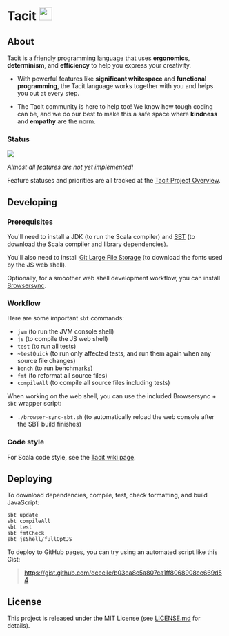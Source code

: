 # Tacit <a href="https://github.com/tacit-lang/tacit" target="_blank"><img width="30" height="30" src="jsShell/art/favicon.svg?raw=true"/></a>

## About

Tacit is a friendly programming language that uses **ergonomics**, **determinism**, and **efficiency** to help you express your creativity.

- With powerful features like **significant whitespace** and **functional programming**, the Tacit language works together with you and helps you out at every step.

- The Tacit community is here to help too! We know how tough coding can be, and we do our best to make this a safe space where **kindness** and **empathy** are the norm.

### Status

<a href="https://www.codacy.com/app/tacit-lang/tacit" target="_blank"><img src="https://img.shields.io/codacy/grade/9c51ed7b9a0b4c49bdfdd073a0d2b1a3.svg?style=flat-square"/></a>

_Almost all features are not yet implemented!_

Feature statuses and priorities are all tracked at the [Tacit Project Overview](https://trello.com/b/pW0C3rs1/tacit-project-overview).

## Developing

### Prerequisites

You'll need to install a JDK (to run the Scala compiler) and [SBT](http://www.scala-sbt.org/) (to download the Scala compiler and library dependencies).

You'll also need to install [Git Large File Storage](https://git-lfs.github.com/) (to download the fonts used by the JS web shell).

Optionally, for a smoother web shell development workflow, you can install [Browsersync](https://browsersync.io/).

### Workflow

Here are some important `sbt` commands:

- `jvm` (to run the JVM console shell)
- `js` (to compile the JS web shell)
- `test` (to run all tests)
- `~testQuick` (to run only affected tests, and run them again when any source file changes)
- `bench` (to run benchmarks)
- `fmt` (to reformat all source files)
- `compileAll` (to compile all source files including tests)

When working on the web shell, you can use the included Browsersync + `sbt` wrapper script:

- `./browser-sync-sbt.sh` (to automatically reload the web console after the SBT build finishes)

### Code style

For Scala code style, see the [Tacit wiki page](../../wiki/Scala-code-style).

## Deploying

To download dependencies, compile, test, check formatting, and build JavaScript:

```
sbt update
sbt compileAll
sbt test
sbt fmtCheck
sbt jsShell/fullOptJS
```

To deploy to GitHub pages, you can try using an automated script like this Gist:

> https://gist.github.com/dcecile/b03ea8c5a807ca1ff8068908ce669d54

## License

This project is released under the MIT License (see [LICENSE.md](LICENSE.md) for details).

